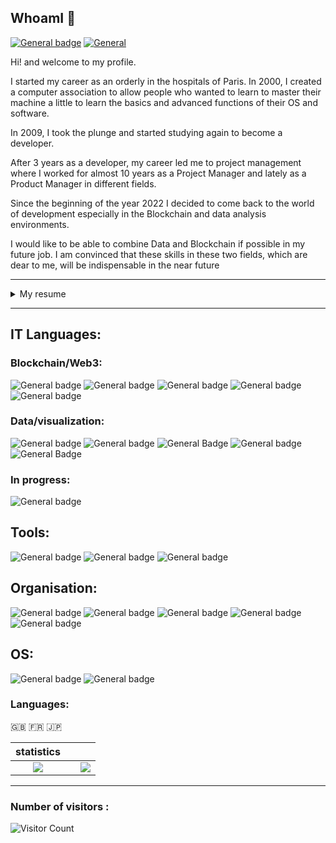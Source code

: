 ## WhoamI 💾

[![General badge](https://img.shields.io/badge/LinkedIn-0077B5?style=for-the-badge&logo=linkedin&logoColor=white)](https://www.linkedin.com/in/guillaume-hornig/) [![General](https://img.shields.io/badge/ProtonMail-8B89CC.svg?style=for-the-badge&logo=ProtonMail&logoColor=white)](mailto:ghornig@protonmail.ch)

Hi! and welcome to my profile.

I started my career as an orderly in the hospitals of Paris. In 2000, I created a computer association to allow people who wanted to learn to master their machine a little to learn the basics and advanced functions of their OS and software.

In 2009, I took the plunge and started studying again to become a developer.

After 3 years as a developer, my career led me to project management where I worked for almost 10 years as a Project Manager and lately as a Product Manager in different fields.

Since the beginning of the year 2022 I decided to come back to the world of development especially in the Blockchain and data analysis environments.

I would like to be able to combine Data and Blockchain if possible in my future job. I am convinced that these skills in these two fields, which are dear to me, will be indispensable in the near future 

---

<details>
    <summary>
       My resume
    </summary>

## PROFESSIONAL EXPERIENCES

### 2022 - Today | Blockchain Developer | Open to work

Development of smart contract in solidity.

### 2021 - 2022 | Product Manager | Keolis Group

Work on the development and deployment of the Digital ecosystem for transport management at the request of the Keolis group and his subsidiaries.

### 2018 - 2021 | Product Owner Big Data | Leadeal Marketing

Creation and implementation of Single Customer Repositories (RCU) in different fields (ransport, retail, health, mass distribution).

### 2017 - 2018 | IT Manager | NBB-Lease

Managment of all the Information System (Database, Management method, Automatisation, etc...).

### 2016 - 2017 | Planon Consultant | Planon France

Integration of the Planon software package.

### 2014 - 2016 | HRIS Project Manager | BPCE Group

Creation of a unique identifier for the 130,000 Group employees.

### 2014 | Database developer | BPCE SA

Creation of a DMS for the HR department to centralize and automate documents related to human resources (employer certificate, sick leave, work attestation, etc.).

## FORMATION

## Certification:

### 2023 - Data Scientist - La Manu - Versailles (In progress)

Formation in Data analyse and visualisation.

### 2021 - Certified Trainer PCM - Khaler Communication inc. - Paris

Teaching of the Process Communication model.

### 2018 - AXELOS Global Best Practice Certification ITIL V4 ® - Paris

ID GR750368983GH

### 2018 - AXELOS Global Best Practice Certification Prince2 ® - Paris

ID GR633096194GH

---

## Degree:

### 2022 - Blockchain Developer - Alyra - Paris

Development of smart contract and Dapp.

### 2016 - Master Management & Advise on Information System - ESGI Paris - Paris

Information Technology Management and Strategy.

### 2014 - Bachelor Analyze and Conception in Information and decision Systems - CNAM Paris - Paris

Database conception with web development.

### 2012 - DUT Information Technology - University Descartes Paris - Paris

Information Technology Management (development).

### 1999 - Caregiver - IFSI CHU Meaux - Meaux

Personal Care Delivery Courses.

 </details>

---

## IT Languages:

### Blockchain/Web3:

![General badge](https://img.shields.io/badge/Solidity-363636.svg?style=for-the-badge&logo=Solidity&logoColor=white) ![General badge](https://img.shields.io/badge/JavaScript-F7DF1E.svg?style=for-the-badge&logo=JavaScript&logoColor=black) ![General badge](https://img.shields.io/badge/React-61DAFB.svg?style=for-the-badge&logo=React&logoColor=black) ![General badge](https://img.shields.io/badge/HTML5-E34F26.svg?style=for-the-badge&logo=HTML5&logoColor=white) ![General badge](https://img.shields.io/badge/CSS3-1572B6.svg?style=for-the-badge&logo=CSS3&logoColor=white)

### Data/visualization:

![General badge](https://img.shields.io/badge/Python-3776AB.svg?style=for-the-badge&logo=Python&logoColor=white) ![General badge](https://img.shields.io/badge/Anaconda-44A833.svg?style=for-the-badge&logo=Anaconda&logoColor=white) ![General Badge](https://img.shields.io/badge/Jupyter-F37626.svg?style=for-the-badge&logo=Jupyter&logoColor=white) ![General badge](https://img.shields.io/badge/JSON-000000.svg?style=for-the-badge&logo=JSON&logoColor=white) ![General Badge](https://img.shields.io/badge/Tableau-E97627.svg?style=for-the-badge&logo=Tableau&logoColor=white)

### In progress:

![General badge](https://img.shields.io/badge/Rust-000000.svg?style=for-the-badge&logo=Rust&logoColor=white)

## Tools:

![General badge](https://img.shields.io/badge/Visual%20Studio%20Code-007ACC.svg?style=for-the-badge&logo=Visual-Studio-Code&logoColor=white) ![General badge](https://img.shields.io/badge/Notepad++-90E59A.svg?style=for-the-badge&logo=Notepad++&logoColor=black) ![General badge](https://img.shields.io/badge/Microsoft%20Office-D83B01.svg?style=for-the-badge&logo=Microsoft-Office&logoColor=white)

## Organisation:

![General badge](https://img.shields.io/badge/Notion-000000.svg?style=for-the-badge&logo=Notion&logoColor=white) ![General badge](https://img.shields.io/badge/Jira%20Software-0052CC.svg?style=for-the-badge&logo=Jira-Software&logoColor=white) ![General badge](https://img.shields.io/badge/GitHub-181717.svg?style=for-the-badge&logo=GitHub&logoColor=white) ![General badge](https://img.shields.io/badge/Slack-4A154B.svg?style=for-the-badge&logo=Slack&logoColor=white) ![General badge](https://img.shields.io/badge/Trello-0052CC.svg?style=for-the-badge&logo=Trello&logoColor=white)

## OS:

![General badge](https://img.shields.io/badge/macOS-000000.svg?style=for-the-badge&logo=macOS&logoColor=white) ![General badge](https://img.shields.io/badge/Windows-0078D6.svg?style=for-the-badge&logo=Windows&logoColor=white)

### Languages:

🇬🇧 🇫🇷 🇯🇵

|                                                          statistics                                                           |     |                                                                                                                 |
| :---------------------------------------------------------------------------------------------------------------------------: | :-: | :-------------------------------------------------------------------------------------------------------------: |
| ![](https://github-readme-stats.vercel.app/api/top-langs/?username=WltrH&theme=radical&hide_langs_below=8&count_private=true) |     | ![](https://github-readme-stats.vercel.app/api?username=WltrH&show_icons=true&theme=radical&count_private=true) |

---

### Number of visitors :

![Visitor Count](https://profile-counter.glitch.me/{WltrH}/count.svg)
